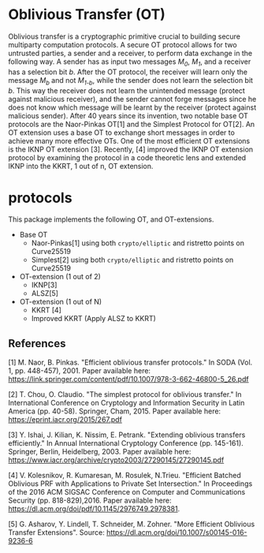# Oblivious Transfer (OT)
Oblivious transfer is a cryptographic primitive crucial to building secure multiparty computation protocols. A secure OT protocol allows for two untrusted parties, a sender and a receiver, to perform data exchange in the following way. A sender has as input two messages _M<sub>0</sub>_, _M<sub>1</sub>_, and a receiver has a selection bit _b_. After the OT protocol, the receiver will learn only the message _M<sub>b</sub>_ and not _M<sub>1-b</sub>_, while the sender does not learn the selection bit _b_. This way the receiver does not learn the unintended message (protect against malicious receiver), and the sender cannot forge messages since he does not know which message will be learnt by the receiver (protect against malicious sender).
After 40 years since its invention, two notable base OT protocols are the Naor-Pinkas OT[1] and the Simplest Protocol for OT[2]. An OT extension uses a base OT to exchange short messages in order to achieve many more effective OTs. One of the most efficient OT extensions is the IKNP OT extension [3]. Recently, [4] improved the IKNP OT extension protocol by examining the protocol in a code theoretic lens and extended IKNP into the KKRT, 1 out of n, OT extension.

# protocols
This package implements the following OT, and OT-extensions.

* Base OT
    * Naor-Pinkas[1] using both `crypto/elliptic` and ristretto points on Curve25519
    * Simplest[2] using both `crypto/elliptic` and ristretto points on Curve25519
* OT-extension (1 out of 2)
    * IKNP[3]
    * ALSZ[5]
* OT-extension (1 out of N)
    * KKRT [4]
    * Improved KKRT (Apply ALSZ to KKRT)

## References

[1] M. Naor, B. Pinkas. "Efficient oblivious transfer protocols." In SODA (Vol. 1, pp. 448-457), 2001. Paper available here: https://link.springer.com/content/pdf/10.1007/978-3-662-46800-5_26.pdf

[2] T. Chou, O. Claudio. "The simplest protocol for oblivious transfer." In International Conference on Cryptology and Information Security in Latin America (pp. 40-58). Springer, Cham, 2015. Paper available here: https://eprint.iacr.org/2015/267.pdf

[3] Y. Ishai, J. Kilian, K. Nissim, E. Petrank. "Extending oblivious transfers efficiently." In Annual International Cryptology Conference (pp. 145-161). Springer, Berlin, Heidelberg, 2003. Paper available here: https://www.iacr.org/archive/crypto2003/27290145/27290145.pdf

[4] V. Kolesnikov, R. Kumaresan, M. Rosulek, N.Trieu. "Efficient Batched Oblivious PRF with Applications to Private Set Intersection." In Proceedings of the 2016 ACM SIGSAC Conference on Computer and Communications Security (pp. 818-829),2016. Paper available here: https://dl.acm.org/doi/pdf/10.1145/2976749.2978381.

[5] G. Asharov, Y. Lindell, T. Schneider, M. Zohner. "More Efficient Oblivious Transfer Extensions". Source: https://dl.acm.org/doi/10.1007/s00145-016-9236-6
